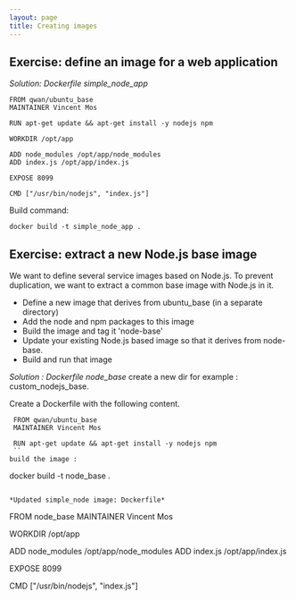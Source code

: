 ```yaml
---
layout: page
title: Creating images
---
```


## Exercise: define an image for a web application

*Solution: Dockerfile simple_node_app*
```
FROM qwan/ubuntu_base
MAINTAINER Vincent Mos

RUN apt-get update && apt-get install -y nodejs npm

WORKDIR /opt/app

ADD node_modules /opt/app/node_modules
ADD index.js /opt/app/index.js

EXPOSE 8099

CMD ["/usr/bin/nodejs", "index.js"]
```

Build command:

```
docker build -t simple_node_app .
```
## Exercise: extract a new Node.js base image

We want to define several service images based on Node.js. To prevent
duplication, we want to extract a common base image with Node.js in it.

- Define a new image that derives from ubuntu_base
  (in a separate directory)
- Add the node and npm packages to this image
- Build the image and tag it 'node-base'
- Update your existing Node.js based image so that it derives from
  node-base.
- Build and run that image


*Solution : Dockerfile node_base*
create a new dir for example : custom_nodejs_base.

Create a Dockerfile with the following content.

```
 FROM qwan/ubuntu_base
 MAINTAINER Vincent Mos

 RUN apt-get update && apt-get install -y nodejs npm
 ``
build the image :
```
docker build -t node_base .
```

*Updated simple_node image: Dockerfile*

```
FROM node_base
MAINTAINER Vincent Mos

WORKDIR /opt/app

ADD node_modules /opt/app/node_modules
ADD index.js /opt/app/index.js

EXPOSE 8099

CMD ["/usr/bin/nodejs", "index.js"]
```


